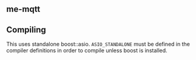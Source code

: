 ## me-mqtt

## Compiling

This uses standalone boost::asio. `ASIO_STANDALONE` must be defined in the compiler definitions in order to compile unless boost is installed.